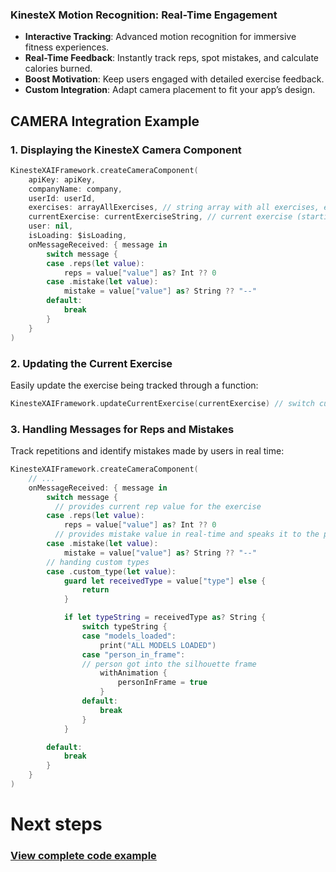 ### KinesteX Motion Recognition: Real-Time Engagement

- **Interactive Tracking**: Advanced motion recognition for immersive fitness experiences.  
- **Real-Time Feedback**: Instantly track reps, spot mistakes, and calculate calories burned.  
- **Boost Motivation**: Keep users engaged with detailed exercise feedback.  
- **Custom Integration**: Adapt camera placement to fit your app’s design.  

## **CAMERA Integration Example**

### **1. Displaying the KinesteX Camera Component**

```swift
KinesteXAIFramework.createCameraComponent(
    apiKey: apiKey,
    companyName: company,
    userId: userId,
    exercises: arrayAllExercises, // string array with all exercises, ex. ["Squats", "Lunges"...]
    currentExercise: currentExerciseString, // current exercise (starting)
    user: nil,
    isLoading: $isLoading,
    onMessageReceived: { message in
        switch message {
        case .reps(let value):
            reps = value["value"] as? Int ?? 0
        case .mistake(let value):
            mistake = value["value"] as? String ?? "--"
        default:
            break
        }
    }
)
```

### **2. Updating the Current Exercise**
Easily update the exercise being tracked through a function:

```swift
KinesteXAIFramework.updateCurrentExercise(currentExercise) // switch current exercise name in real-time (ex. "Lunges")
```

### **3. Handling Messages for Reps and Mistakes**
Track repetitions and identify mistakes made by users in real time:

```swift
KinesteXAIFramework.createCameraComponent(
    // ...
    onMessageReceived: { message in
        switch message {
          // provides current rep value for the exercise
        case .reps(let value):
            reps = value["value"] as? Int ?? 0
          // provides mistake value in real-time and speaks it to the person
        case .mistake(let value):
            mistake = value["value"] as? String ?? "--"
        // handing custom types
        case .custom_type(let value):
            guard let receivedType = value["type"] else {
                return
            }

            if let typeString = receivedType as? String {
                switch typeString {
                case "models_loaded":
                    print("ALL MODELS LOADED")
                case "person_in_frame":
                // person got into the silhouette frame
                    withAnimation {
                        personInFrame = true
                    }
                default:
                    break
                }
            }

        default:
            break
        }
    }
)

```
# Next steps
### [View complete code example](../../examples/motion-analysis.md)